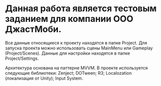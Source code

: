 # Данная работа является тестовым заданием для компании ООО ДжастМоби.
Все данные относящиеся к проекту находятся в папке Project. Для запуска проекта можно использовать сцены MainMenu или Gameplay (Project/Scenes). Данные для настройки находятся в папке Project/Settings.

Архитектура основана на паттерне MVVM.
В проекте используется следующие библиотеки:
Zenject;
DOTween;
R3;
Localozation (локализация от Unity);
Input System.
